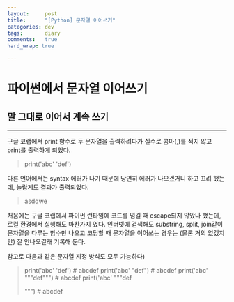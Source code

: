 ```yaml
---
layout:		post
title:		"[Python] 문자열 이어쓰기"
categories:	dev
tags:		diary
comments:	true
hard_wrap: true

---
```


# 파이썬에서 문자열 이어쓰기

## 말 그대로 이어서 계속 쓰기
---

구글 코랩에서 print 함수로 두 문자열을 출력하려다가 실수로 콤마(,)를 적지 않고 print를 출력하게 되었다.

> print('abc' 'def')

다른 언어에서는 syntax 에러가 나기 때문에 당연히 에러가 나오겠거니 하고 끄려 했는데, 놀랍게도 결과가 출력되었다.

> asdqwe

처음에는 구글 코랩에서 파이썬 런타임에 코드를 넘길 때 escape되지 않았나 했는데, 로컬 환경에서 실행해도 마찬가지 였다. 인터넷에 검색해도 substring, split, join같이 문자열을 다루는 함수만 나오고 코딩할 때 문자열을 이어쓰는 경우는 (물론 거의 없겠지만) 잘 안나오길래 기록해 둔다.

참고로 다음과 같은 문자열 지정 방식도 모두 가능하다)

> print('abc' 'def')			# abcdef
> print('abc' "def")			# abcdef
> print('abc' """def""")		# abcdef
> print('abc' """def
> 
> """)							# abcdef